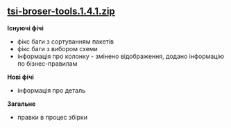## **[tsi-broser-tools.1.4.1.zip](https://github.com/VitaliySimkin/tsi-browser-tools/files/3937122/dist.zip)**

**Існуючі фічі**
- фікс баги з сортуванням пакетів
- фікс баги з вибором схеми
- інформація про колонку - змінено відображення, додано інформацію по бізнес-правилам

**Нові фічі**
- інформація про деталь

**Загальне**
- правки в процес збірки